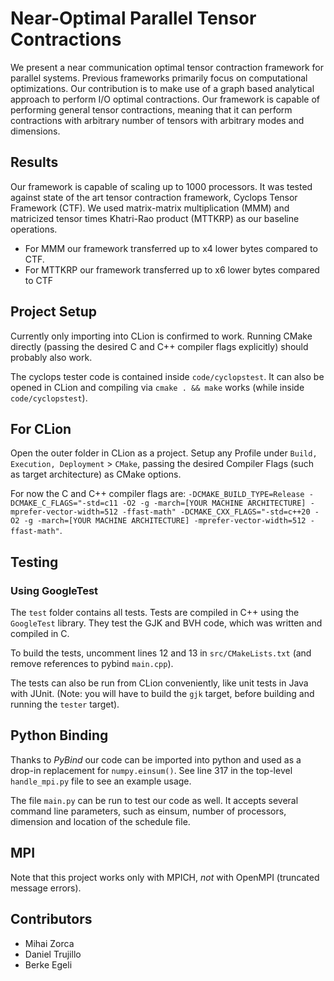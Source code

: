 # Near-Optimal Parallel Tensor Contractions 
We present a near communication optimal tensor contraction framework for parallel systems. 
Previous frameworks primarily focus on computational optimizations. 
Our contribution is to make use of a graph based analytical approach to perform I/O optimal contractions. 
Our framework is capable of performing general tensor contractions, meaning that it can perform contractions with arbitrary number of tensors with arbitrary modes and dimensions.


## Results
Our framework is capable of scaling up to 1000 processors. It was tested against state of the art tensor contraction framework, Cyclops Tensor Framework (CTF). We used matrix-matrix multiplication (MMM) and matricized tensor times Khatri-Rao product (MTTKRP) as our baseline operations. 
* For MMM our framework transferred up to x4 lower bytes compared to CTF. 
* For MTTKRP our framework transferred up to x6 lower bytes compared to CTF


## Project Setup
Currently only importing into CLion is confirmed to work.
Running CMake directly (passing the desired C and C++ compiler flags explicitly) should probably also work.

The cyclops tester code is contained inside `code/cyclopstest`. It can also be opened in CLion and compiling via 
`cmake . && make` works (while inside `code/cyclopstest`).

## For CLion
Open the outer folder in CLion as a project. Setup any Profile under `Build, Execution, Deployment` > `CMake`, passing the desired Compiler Flags (such as target architecture) as CMake options.

For now the C and C++ compiler flags are: `-DCMAKE_BUILD_TYPE=Release -DCMAKE_C_FLAGS="-std=c11 -O2 -g -march=[YOUR MACHINE ARCHITECTURE] -mprefer-vector-width=512 -ffast-math" -DCMAKE_CXX_FLAGS="-std=c++20 -O2 -g -march=[YOUR MACHINE ARCHITECTURE] -mprefer-vector-width=512 -ffast-math"`.

## Testing
### Using GoogleTest 
The `test` folder contains all tests.
Tests are compiled in C++ using the `GoogleTest` library. They test the GJK and BVH code, which was written and compiled in C.

To build the tests, uncomment lines 12 and 13 in `src/CMakeLists.txt` (and remove references to pybind `main.cpp`).

The tests can also be run from CLion conveniently, like unit tests in Java with JUnit.
(Note: you will have to build the `gjk` target, before building and running the `tester` target).

## Python Binding
Thanks to *PyBind* our code can be imported into python and used as a drop-in replacement for `numpy.einsum()`.
See line 317 in the top-level `handle_mpi.py` file to see an example usage.

The file `main.py` can be run to test our code as well. It accepts several command line parameters, such as einsum, number of processors, dimension and location of the schedule file.

## MPI
Note that this project works only with MPICH, *not* with OpenMPI (truncated message errors).

## Contributors 
* Mihai Zorca
* Daniel Trujillo
* Berke Egeli

